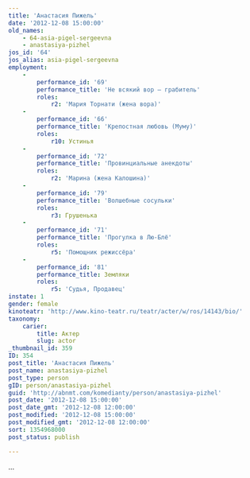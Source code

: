 ```yaml
---
title: 'Анастасия Пижель'
date: '2012-12-08 15:00:00'
old_names:
    - 64-asia-pigel-sergeevna
    - anastasiya-pizhel
jos_id: '64'
jos_alias: asia-pigel-sergeevna
employment:
    -
        performance_id: '69'
        performance_title: 'Не всякий вор — грабитель'
        roles:
            r2: 'Мария Торнати (жена вора)'
    -
        performance_id: '66'
        performance_title: 'Крепостная любовь (Муму)'
        roles:
            r10: Устинья
    -
        performance_id: '72'
        performance_title: 'Провинциальные анекдоты'
        roles:
            r2: 'Марина (жена Калошина)'
    -
        performance_id: '79'
        performance_title: 'Волшебные сосульки'
        roles:
            r3: Грушенька
    -
        performance_id: '71'
        performance_title: 'Прогулка в Лю-Блё'
        roles:
            r5: 'Помощник режиссёра'
    -
        performance_id: '81'
        performance_title: Земляки
        roles:
            r5: 'Судья, Продавец'
instate: 1
gender: female
kinoteatr: 'http://www.kino-teatr.ru/teatr/acter/w/ros/14143/bio/'
taxonomy:
    carier:
        title: Актер
        slug: actor
_thumbnail_id: 359
ID: 354
post_title: 'Анастасия Пижель'
post_name: anastasiya-pizhel
post_type: person
gID: person/anastasiya-pizhel
guid: 'http://abnmt.com/komedianty/person/anastasiya-pizhel'
post_date: '2012-12-08 15:00:00'
post_date_gmt: '2012-12-08 12:00:00'
post_modified: '2012-12-08 15:00:00'
post_modified_gmt: '2012-12-08 12:00:00'
sort: 1354968000
post_status: publish

---
```


...